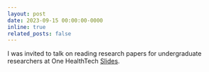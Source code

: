 ```yaml
---
layout: post
date: 2023-09-15 00:00:00-0000
inline: true
related_posts: false
---
```


I was invited to talk on reading research papers for undergraduate researchers at One HealthTech [Slides](https://docs.google.com/presentation/d/18v_Cj-woy9dv9tmyeBqXMq7CuwuPpYzv/edit#slide=id.p31). 
